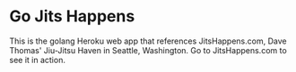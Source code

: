 
# Go Jits Happens

This is the golang Heroku web app that references JitsHappens.com, Dave Thomas' Jiu-Jitsu Haven in Seattle, Washington.
Go to JitsHappens.com to see it in action.
